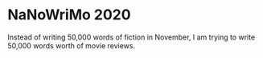 # NaNoWriMo 2020

Instead of writing 50,000 words of fiction in November, I am trying to write 50,000 words worth of movie reviews.